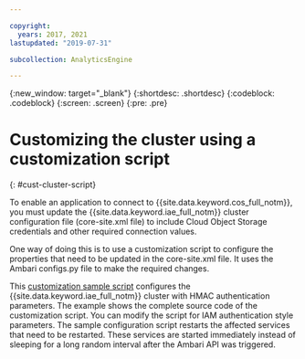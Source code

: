 ```yaml
---

copyright:
  years: 2017, 2021
lastupdated: "2019-07-31"

subcollection: AnalyticsEngine

---
```



{:new_window: target="_blank"}
{:shortdesc: .shortdesc}
{:codeblock: .codeblock}
{:screen: .screen}
{:pre: .pre}

# Customizing the cluster using a customization script
{: #cust-cluster-script}

To enable an application to connect to {{site.data.keyword.cos_full_notm}}, you must update the {{site.data.keyword.iae_full_notm}} cluster configuration file (core-site.xml file) to include Cloud Object Storage credentials and other required connection values.

One way of doing this is to use a customization script to configure the properties that need to be updated in the core-site.xml file. It uses the Ambari configs.py file to make the required changes.

This [customization sample script](https://github.com/IBM-Cloud/IBM-Analytics-Engine/blob/master/customization-examples/associate-cos.sh) configures the {{site.data.keyword.iae_full_notm}} cluster with HMAC authentication parameters. The example shows the complete source code of the customization script. You can modify the script for IAM authentication style parameters. The sample configuration script restarts the affected services that need to be restarted. These services are started immediately instead of sleeping for a long random interval after the Ambari API was triggered.
